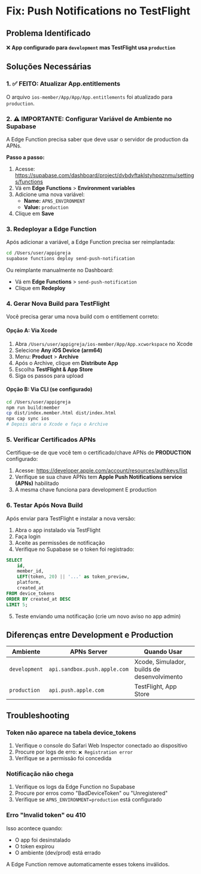 # Fix: Push Notifications no TestFlight

## Problema Identificado

❌ **App configurado para `development` mas TestFlight usa `production`**

## Soluções Necessárias

### 1. ✅ FEITO: Atualizar App.entitlements

O arquivo `ios-member/App/App/App.entitlements` foi atualizado para `production`.

### 2. ⚠️ IMPORTANTE: Configurar Variável de Ambiente no Supabase

A Edge Function precisa saber que deve usar o servidor de production da APNs.

**Passo a passo:**

1. Acesse: https://supabase.com/dashboard/project/dvbdvftaklstyhpqznmu/settings/functions
2. Vá em **Edge Functions** > **Environment variables**
3. Adicione uma nova variável:
   - **Name:** `APNS_ENVIRONMENT`
   - **Value:** `production`
4. Clique em **Save**

### 3. Redeployar a Edge Function

Após adicionar a variável, a Edge Function precisa ser reimplantada:

```bash
cd /Users/user/appigreja
supabase functions deploy send-push-notification
```

Ou reimplante manualmente no Dashboard:
- Vá em **Edge Functions** > `send-push-notification`
- Clique em **Redeploy**

### 4. Gerar Nova Build para TestFlight

Você precisa gerar uma nova build com o entitlement correto:

#### Opção A: Via Xcode

1. Abra `/Users/user/appigreja/ios-member/App/App.xcworkspace` no Xcode
2. Selecione **Any iOS Device (arm64)**
3. Menu: **Product** > **Archive**
4. Após o Archive, clique em **Distribute App**
5. Escolha **TestFlight & App Store**
6. Siga os passos para upload

#### Opção B: Via CLI (se configurado)

```bash
cd /Users/user/appigreja
npm run build:member
cp dist/index.member.html dist/index.html
npx cap sync ios
# Depois abra o Xcode e faça o Archive
```

### 5. Verificar Certificados APNs

Certifique-se de que você tem o certificado/chave APNs de **PRODUCTION** configurado:

1. Acesse: https://developer.apple.com/account/resources/authkeys/list
2. Verifique se sua chave APNs tem **Apple Push Notifications service (APNs)** habilitado
3. A mesma chave funciona para development E production

### 6. Testar Após Nova Build

Após enviar para TestFlight e instalar a nova versão:

1. Abra o app instalado via TestFlight
2. Faça login
3. Aceite as permissões de notificação
4. Verifique no Supabase se o token foi registrado:

```sql
SELECT 
    id,
    member_id,
    LEFT(token, 20) || '...' as token_preview,
    platform,
    created_at
FROM device_tokens
ORDER BY created_at DESC
LIMIT 5;
```

5. Teste enviando uma notificação (crie um novo aviso no app admin)

## Diferenças entre Development e Production

| Ambiente | APNs Server | Quando Usar |
|----------|-------------|-------------|
| `development` | `api.sandbox.push.apple.com` | Xcode, Simulador, builds de desenvolvimento |
| `production` | `api.push.apple.com` | TestFlight, App Store |

## Troubleshooting

### Token não aparece na tabela device_tokens

1. Verifique o console do Safari Web Inspector conectado ao dispositivo
2. Procure por logs de erro: `❌ Registration error`
3. Verifique se a permissão foi concedida

### Notificação não chega

1. Verifique os logs da Edge Function no Supabase
2. Procure por erros como "BadDeviceToken" ou "Unregistered"
3. Verifique se `APNS_ENVIRONMENT=production` está configurado

### Erro "Invalid token" ou 410

Isso acontece quando:
- O app foi desinstalado
- O token expirou
- O ambiente (dev/prod) está errado

A Edge Function remove automaticamente esses tokens inválidos.
